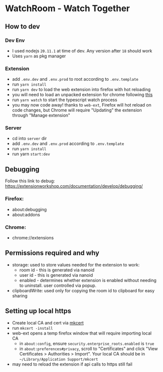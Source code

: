 # WatchRoom - Watch Together

## How to dev

### Dev Env

- I used nodejs `20.11.1` at time of dev. Any version after `18` should work
- Uses `yarn` as pkg manager

### Extension

- add `.env.dev` and `.env.prod` to root according to `.env.template`
- run `yarn install`
- run `yarn dev` to load the web extension into firefox with hot reloading
- you will need to load an unpacked extension for chrome following [this](https://developer.chrome.com/docs/extensions/get-started/tutorial/hello-world#load-unpacked)
- run `yarn watch` to start the typescript watch process
- you may now code away! thanks to `web-ext`, Firefox will hot reload on code changes, but Chrome will require "Updating" the extension through "Manage extension"

### Server

- cd into `server` dir
- add `.env.dev` and `.env.prod` according to `.env.template`
- run `yarn install`
- run yarn `start:dev`

## Debugging

Follow this link to debug: https://extensionworkshop.com/documentation/develop/debugging/

### Firefox:

- about:debugging
- about:addons

### Chrome:

- chrome://extensions

## Permissions required and why

- storage: used to store values needed for the extension to work:
  - room id - this is generated via nanoid
  - user id - this is generated via nanoid
  - enabled - determines whether extension is enabled without needing to uninstall. user controlled via popup.
- clipboardWrite: used only for copying the room id to clipboard for easy sharing

## Setting up local https

- Create local CA and cert via [mkcert](https://github.com/FiloSottile/mkcert)
- run `mkcert -install`
- web-ext opens a temp firefox window that will require importing local CA
  - in `about:config`, ensure `security.enterprise_roots.enabled` is `true`
  - in `about:preferences#privacy`, scroll to "Certificates" and click "View Certificates > Authorities > Import". Your local CA should be in `~/Library/Application Support/mkcert`
- may need to reload the extension if api calls to https still fail
